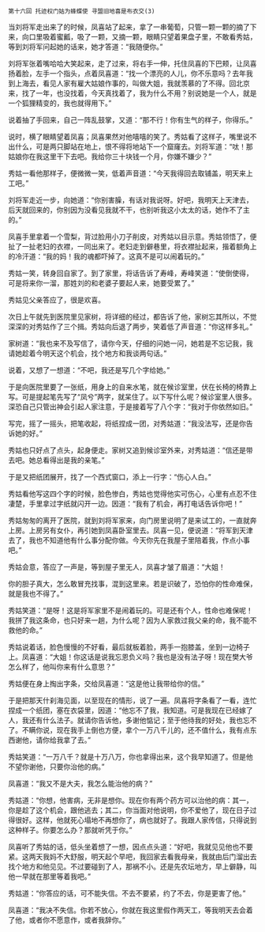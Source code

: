     第十六回 托迹权门姑为蜂蝶使 寻盟旧地喜是布衣交(3) 

   当刘将军走出来了的时候，凤喜站了起来，拿了一串葡萄，只管一颗一颗的摘了下来，向口里吸着蜜瓤，吸了一颗，又摘一颗，眼睛只望着果盘子里，不敢看秀姑，等到刘将军问起她的话来，她才答道：“我随便你。”

   刘将军张着嘴哈哈大笑起来，走了过来，将右手一伸，托住凤喜的下巴颊，让凤喜扬着脸，左手一个指头，点着凤喜道：“找一个漂亮的人儿，你不乐意吗？去年我到上海去，看见人家有雇大姑娘作事的，叫做大姐，我就羡慕的了不得。回北京来，找了一年，也没找着，今天真找着了，我为什么不用？别说她是一个人，就是一个狐狸精变的，我也就得用下。”

   说着抽了手回来，自己一阵乱鼓掌，又道：“那不行！你有生气的样子，你得乐。”

   说时，横了眼睛望着凤喜；凤喜果然对他嘻嘻的笑了。秀姑看了这样子，嘴里说不出什么，可是两只脚站在地上，恨不得将地站下一个窟窿去。刘将军道：“呔！那姑娘你在我这里干下去吧。我给你三十块钱一个月，你嫌不嫌少？”

   秀姑一看他那样子，便微微一笑，低着声音道：“今天我得回去取铺盖，明天来上工吧。”

   刘将军走近一步，向她道：“你别害臊，有话对我说呀。好吧，我明天上天津去，后天就回来的，你别因为没看见我就不干，也别听我这小太太的话，她作不了主的。”

   凤喜手里拿着一个雪梨，背过脸用小刀子削皮，对秀姑以目示意。秀姑领悟了，便扯了一扯老妇的衣襟，一同出来了。老妇走到僻巷里，将衣襟扯起来，揩着额角上的冷汗道：“我的妈！我的魂都吓掉了。这真不是可以闹着玩的。”

   秀姑一笑，转身回自家了。到了家里，将话告诉了寿峰，寿峰笑道：“使倒使得，可是将来你一溜，那姓刘的和老婆子要起人来，她要受累了。”

   秀姑见父亲答应了，很是欢喜。

   次日上午就先到医院里见家树，将详细的经过，都告诉了他，家树忘其所以，不觉深深的对秀姑作了三个揖。秀姑向后退了两步，笑着低了声音道：“你这样多礼。”

   家树道：“我也来不及写信了，请你今天，仔细的问她一问，她若是不忘记我，我请她趁着今明天这个机会，找个地方和我谈两句话。”

   说着，又想了一想道：“不吧，我还是写几个字给她。”

   于是向医院里要了一张纸，用身上的自来水笔，就在候诊室里，伏在长椅的椅靠上写。可是提起笔先写了“凤兮”两字，就呆住了。以下写什么呢？候诊室里人很多。深恐自己只管出神会引起人家注意，于是接着写了八个字：“我对于你依然如旧。”

   写完，摇了一摇头，把笔收起，将纸捏成一团，对秀姑道：“我没法写，还是你告诉她的好。”

   秀姑也只好点了点头，起身便走。家树又追到候诊室外来，对秀姑道：“信还是带去吧。她总看得出是我的亲笔。”

   于是又把纸团展开，找了一个西式窗口，添上一行字：“伤心人白。”

   秀姑看他写这四个字的时候，脸色惨白，秀姑也觉得他实可伤心，心里有点忍不住凄楚，手里拿过字纸就闪开一边。因道：“我有了机会，再打电话告诉你吧！”

   秀姑匆匆的离开了医院，就到刘将军家来，向门房里说明了是来试工的，一直就奔上房。上房另有女仆，再引她到凤喜卧室里去。凤喜一见，便说道：“将军到天津去了，我也不知道他有什么事分配你做。今天你先在我屋子里陪着我，作点小事吧。”

   秀姑会意，答应了一声是，等到屋子里无人，凤喜才皱了眉道：“大姐！

   你的胆子真大，怎么敢冒充找事，混到这里来。若是识破了，恐怕你的性命难保，就是我也不得了。”

   秀姑笑道：“是呀！这是将军家里不是闹着玩的。可是还有个人，性命也难保呢！我拼了我这条命，也只好来一趟，为什么呢？因为人家救过我父亲的命，我不能不救他的命。”

   秀姑说着话，脸色慢慢的不好看，最后就板着脸，两手一抱膝盖，坐到一边椅子上。凤喜道：“大姐！你这话是说我忘恩负义吗？我也是没有法子呀！现在樊大爷怎么样了，他叫你来有什么意思？”

   秀姑便在身上掏出字条，交给凤喜道：“这是他让我带给你的信。”

   于是把那天什刹海见面，以至现在的情形，说了一遍。凤喜将字条看了一看，连忙捏成一个纸团，塞在衣袋里，因道：“他忘不了我，我知道。可是我现在已经嫁了人，我还有什么法子。就请你告诉他，多谢他惦记；至于他待我的好处，我也忘不了。不瞒你说，现在我手上倒也方便，拿个一万八千儿的，还不值什么，我有点东西谢他，请你给我拿了去。”

   秀姑笑道：“一万八千？就是十万八万，你也拿得出来，这个我早知道了。但是他不望你谢他，只要你治他的病。”

   凤喜道：“我又不是大夫，我怎么能治他的病？”

   秀姑道：“你想，他害病，无非是想你。现在你有两个药方可以治他的病：其一，你是趁了这个机会，跟他逃去；其二，你当面对他说明，你不爱他了，现在日子过得很好。这样，他就死心塌地不再想你了，病也就好了。我跟人家传信，只得说到这种样子。你要怎么办？那就听凭于你。”

   凤喜听了秀姑的话，低头坐着想了一想，因点点头道：“好吧，我就见见他也不要紧。这两天我妈不大舒服，明天起个早吧，我回家去看我母亲，我就由后门溜出去找个地方和他见见。不过要碰到了人，那祸不小。还是先农坛地方，早上僻静，叫他一早就在那里等着我吧。”

   秀姑道：“你答应的话，可不能失信。不去不要紧，约了不去，你是更害了他。”

   凤喜道：“我决不失信。你若不放心，你就在我这里假作两天工，等我明天去会着了他，或者你不愿意作，或者我辞你。”

